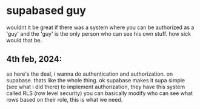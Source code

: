 # supabased guy

wouldnt it be great if there was a system where you can be authorized as a 'guy' and the 'guy' is the only person who can see his own stuff. how sick would that be.

## 4th feb, 2024:
so here's the deal, i wanna do authentication and authorization. on supabase. thats like the whole thing. ok supabase makes it supa simple (see what i did there) to implement authorization, they have this system called RLS (row level security) you can basically modify who can see what rows based on their role, this is what we need. 